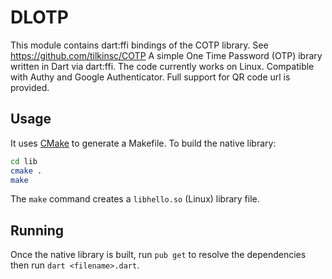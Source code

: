 # DLOTP

This module contains dart:ffi bindings of the COTP library. See https://github.com/tilkinsc/COTP
A simple One Time Password (OTP) ibrary written in Dart via dart:ffi.
The code currently works on Linux.
Compatible with Authy and Google Authenticator. Full support for QR code url is provided.

## Usage

It uses [CMake](https://cmake.org) to generate a Makefile. To build the native library:

```bash
cd lib
cmake .
make
```
The `make` command creates a `libhello.so` (Linux) library file.

## Running

Once the native library is built, run `pub get` to resolve the dependencies then run `dart <filename>.dart`.
